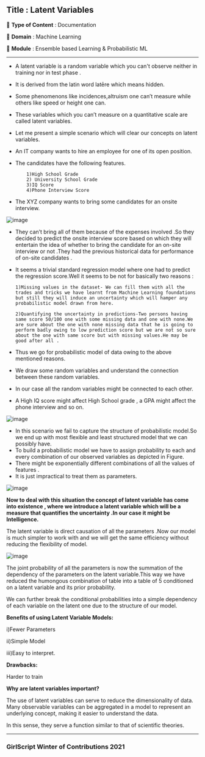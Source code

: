 ## Title : Latent Variables
🔴 **Type of Content** : Documentation

🔴 **Domain** : Machine Learning

🔴 **Module** : Ensemble based Learning & Probabilistic ML


*********************************************************************


- A latent variable is a random variable which you can't observe neither in training nor in test phase . 
- It is derived from the latin word latēre which means hidden.
- Some phenomenons like incidences,altruism one can’t measure while others like speed or height one can. 
- These variables which you can’t measure on a quantitative scale are called latent variables.
- Let me present a simple scenario which will clear our concepts on latent variables.
- An IT company wants to hire an employee for one of its open position.
- The candidates have the following features.

          1)High School Grade 
          2) University School Grade 
          3)IQ Score 
          4)Phone Interview Score 
- The XYZ company wants to bring some candidates for an onsite interview.

![image](https://user-images.githubusercontent.com/79050917/140643803-0e5a8060-2848-4143-9a4b-3f5a49112689.png)


- They can’t bring all of them because of the expenses involved .So they decided to predict the onsite interview score based on which they will entertain the idea of whether to bring the candidate for an on-site interview or not .They had the previous historical data for performance of on-site candidates .
- It seems a trivial standard regression model where one had to predict the regression score.Well it seems to be not for basically two reasons :
     
      1)Missing values in the dataset- We can fill them with all the trades and tricks we have learnt from Machine Learning foundations but still they will induce an uncertainty which will hamper any probabilistic model drawn from here.
      
      2)Quantifying the uncertainty in predictions-Two persons having same score 50/100 one with some missing data and one with none.We are sure about the one with none missing data that he is going to perform badly owing to low prediction score but we are not so sure about the one with same score but with missing values.He may be good after all .



- Thus we go for probabilistic model of data owing to the above mentioned reasons.
- We draw some random variables and understand the connection between these random variables.
- In our case all the random variables might be connected to each other.
- A High IQ score might affect High School grade , a GPA might affect the phone interview and so on.

![image](https://user-images.githubusercontent.com/79050917/140643918-1ce9dc8d-77ce-418e-8bbb-e48a6a7d48ad.png)


- In this scenario we fail to capture the structure of probabilistic model.So we end up with most flexible and least structured model that we can possibly have.
- To build a probabilistic model we have to assign probability to each and every combination of our observed variables as depicted in Figure.
- There might be exponentially different combinations of all the values of features .
- It is just impractical to treat them as parameters.

![image](https://user-images.githubusercontent.com/79050917/140643982-c60dc8f3-2ced-4c8d-b544-3726750a60d7.png)


**Now to deal with this situation the concept of latent variable has come into existence , where we introduce a latent variable which will be a measure that quantifies the uncertainty .In our case it might be Intelligence.**

The latent variable is direct causation of all the parameters .Now our model is much simpler to work with and we will get the same efficiency without reducing the flexibility of model.


![image](https://user-images.githubusercontent.com/79050917/140644037-330215e0-f409-4530-86c0-b3a79895478e.png)


The joint probability of all the parameters is now the summation of the dependency of the parameters on the latent variable.This way we have reduced the humongous combination of table into a table of 5 conditioned on a latent variable and its prior probability. 

We can further break the conditional probabilities into a simple dependency of each variable on the latent one due to the structure of our model.



**Benefits of using Latent Variable Models:**

i)Fewer Parameters 

ii)Simple Model 

iii)Easy to interpret.


**Drawbacks:**

Harder to train

**Why are latent variables important?**

The use of latent variables can serve to reduce the dimensionality of data. Many observable variables can be aggregated in a model to represent an underlying concept, making it easier to understand the data. 

In this sense, they serve a function similar to that of scientific theories.

*********************************************************************

### GirlScript Winter of Contributions 2021
